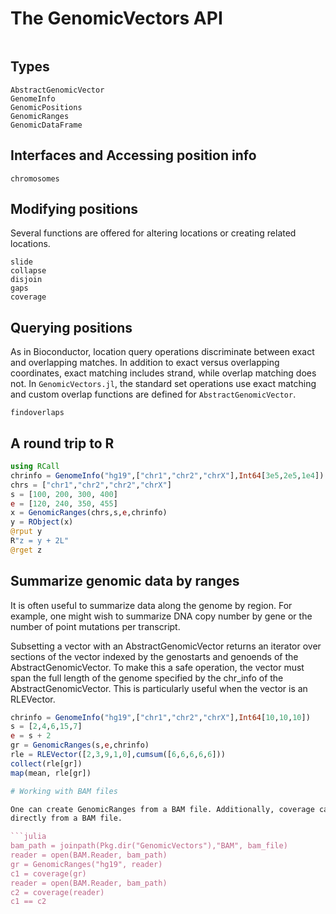 # The GenomicVectors API

```@contents
```

## Types
```@docs
AbstractGenomicVector
GenomeInfo
GenomicPositions
GenomicRanges
GenomicDataFrame
```

## Interfaces and Accessing position info
```@docs
chromosomes
```

## Modifying positions
Several functions are offered for altering locations or creating related locations.
```@docs
slide
collapse
disjoin
gaps
coverage
```

## Querying positions
As in Bioconductor, location query operations discriminate between exact and overlapping matches. In
addition to exact versus overlapping coordinates, exact matching includes strand, while overlap matching
does not. In `GenomicVectors.jl`, the standard set operations use exact matching and custom overlap functions are defined for `AbstractGenomicVector`.

```@docs
findoverlaps
```

## A round trip to R
```julia
using RCall
chrinfo = GenomeInfo("hg19",["chr1","chr2","chrX"],Int64[3e5,2e5,1e4])
chrs = ["chr1","chr2","chr2","chrX"]
s = [100, 200, 300, 400]
e = [120, 240, 350, 455]
x = GenomicRanges(chrs,s,e,chrinfo)
y = RObject(x)
@rput y
R"z = y + 2L"
@rget z
```

## Summarize genomic data by ranges

It is often useful to summarize data along the genome by region. For example, one
might wish to summarize DNA copy number by gene or the number of point mutations per
transcript.

Subsetting a vector with an AbstractGenomicVector returns an iterator over sections
of the vector indexed by the genostarts and genoends of the AbstractGenomicVector.
To make this a safe operation, the vector must span the full length of the genome
specified by the chr_info of the AbstractGenomicVector. This is particularly useful
when the vector is an RLEVector.

```julia
chrinfo = GenomeInfo("hg19",["chr1","chr2","chrX"],Int64[10,10,10])
s = [2,4,6,15,7]
e = s + 2
gr = GenomicRanges(s,e,chrinfo)
rle = RLEVector([2,3,9,1,0],cumsum([6,6,6,6,6]))
collect(rle[gr])
map(mean, rle[gr])

# Working with BAM files

One can create GenomicRanges from a BAM file. Additionally, coverage can be calculated
directly from a BAM file.

```julia
bam_path = joinpath(Pkg.dir("GenomicVectors"),"BAM", bam_file)
reader = open(BAM.Reader, bam_path)
gr = GenomicRanges("hg19", reader)
c1 = coverage(gr)
reader = open(BAM.Reader, bam_path)
c2 = coverage(reader)
c1 == c2
```


```
